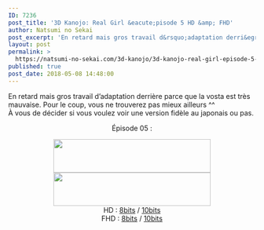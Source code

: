 ```yaml
---
ID: 7236
post_title: '3D Kanojo: Real Girl &eacute;pisode 5 HD &amp; FHD'
author: Natsumi no Sekai
post_excerpt: 'En retard mais gros travail d&rsquo;adaptation derri&egrave;re parce que la vosta est tr&egrave;s mauvaise. Pour le coup, vous ne trouverez pas mieux ailleurs ^^ &Agrave; vous de d&eacute;cider si vous voulez voir une version fid&egrave;le au japonais ou pas. &Eacute;pisode 05 : HD :&nbsp;8bits&nbsp;/&nbsp;10bits FHD :&nbsp;8bits&nbsp;/&nbsp;10bits'
layout: post
permalink: >
  https://natsumi-no-sekai.com/3d-kanojo/3d-kanojo-real-girl-episode-5-hd-fhd/
published: true
post_date: 2018-05-08 14:48:00
---
```

<div class="feedwordpress-gaffer-full-text"><p>En retard mais gros travail d’adaptation derrière parce que la vosta est très mauvaise. Pour le coup, vous ne trouverez pas mieux ailleurs ^^<br>
À vous de décider si vous voulez voir une version fidèle au japonais ou pas.<br><span id="more-1859"></span></p>
<div>
<div style="text-align: center;">
<p>Épisode 05 :</p>
</div>
</div>
<div class="separator" style="text-align: center;"><a href="http://ddl.natsumi-no-sekai.com/player/index.php?vid=http://ddl.natsumi-no-sekai.com/3D%20Kanojo/%5BNatsumi%20%26%20KnK%5D%203D%20Kanojo%20Real%20Girl%20-%2005%20VOSTFR%20%281280x720%208bit%20AAC%29%20%5B6BEA6280%5D.mp4" target="_blank" rel="noopener"><img class="alignnone" src="https://united-subs.dearclouds.com/wp-content/uploads/2018/05/117b71ef2ea5c5a80434d915900a6f91.jpg" alt="" width="320" height="68" border="0"></a></div>
<div class="separator" style="text-align: center;"><img src="https://2.bp.blogspot.com/-CL45y9w8BDA/VjC3kDmpbLI/AAAAAAAAAro/fg42YMTnDNk/s320/Download.png" width="320" height="68" border="0"></div>
<div class="separator" style="text-align: center;">HD : <a href="http://ddl.natsumi-no-sekai.com/3D%20Kanojo/%5BNatsumi%20%26%20KnK%5D%203D%20Kanojo%20Real%20Girl%20-%2005%20VOSTFR%20%281280x720%208bit%20AAC%29%20%5B6BEA6280%5D.mp4" download="">8bits</a> / <a href="http://ddl.natsumi-no-sekai.com/3D%20Kanojo/%5BNatsumi%20%26%20KnK%5D%203D%20Kanojo%20Real%20Girl%20-%2005%20VOSTFR%20%281280x720%2010bit%20AAC%29%20%5BA9D0A92B%5D.mkv" download="">10bits</a>
</div>
<div class="separator" style="text-align: center;">FHD : <a href="http://ddl.natsumi-no-sekai.com/3D%20Kanojo/%5BNatsumi%20%26%20KnK%5D%203D%20Kanojo%20Real%20Girl%20-%2005%20VOSTFR%20%281920x1080%208bit%20AAC%29%20%5B155B68D4%5D.mp4" download="">8bits</a> / <a href="http://ddl.natsumi-no-sekai.com/3D%20Kanojo/%5BNatsumi%20%26%20KnK%5D%203D%20Kanojo%20Real%20Girl%20-%2005%20VOSTFR%20%281920x1080%2010bit%20AAC%29%20%5BA5FFE286%5D.mkv" download="">10bits</a>
</div></div>